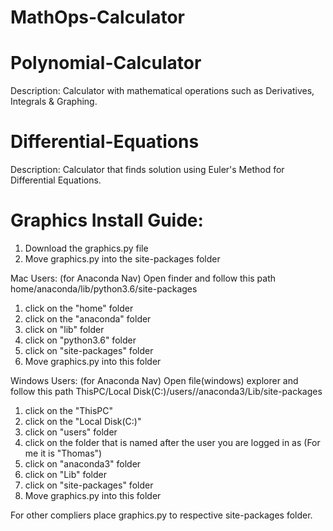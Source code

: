 # MathOps-Calculator

# Polynomial-Calculator
Description: Calculator with mathematical operations such as Derivatives, Integrals & Graphing.

# Differential-Equations
Description: Calculator that finds solution using Euler's Method for Differential Equations.

# Graphics Install Guide:
1. Download the graphics.py file
2. Move graphics.py into the site-packages folder

Mac Users: (for Anaconda Nav)
Open finder and follow this path
home/anaconda/lib/python3.6/site-packages
1. click on the "home" folder
2. click on the "anaconda" folder
3. click on "lib" folder
4. click on "python3.6" folder
5. click on "site-packages" folder
6. Move graphics.py into this folder

Windows Users: (for Anaconda Nav)
Open file(windows) explorer and follow this path
ThisPC/Local Disk(C:)/users/<YOUR NAME>/anaconda3/Lib/site-packages
1. click on the "ThisPC" 
2. click on the "Local Disk(C:)" 
3. click on "users" folder
4. click on the folder that is named after the user you are logged in as (For me it is "Thomas")
5. click on "anaconda3" folder
6. click on "Lib" folder
7. click on "site-packages" folder
8. Move graphics.py into this folder
  
For other compliers place graphics.py to respective site-packages folder.
